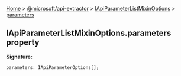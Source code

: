 [Home](./index) &gt; [@microsoft/api-extractor](./api-extractor.md) &gt; [IApiParameterListMixinOptions](./api-extractor.iapiparameterlistmixinoptions.md) &gt; [parameters](./api-extractor.iapiparameterlistmixinoptions.parameters.md)

## IApiParameterListMixinOptions.parameters property

<b>Signature:</b>

```typescript
parameters: IApiParameterOptions[];
```
